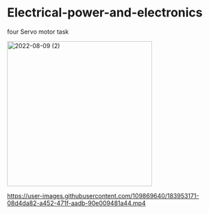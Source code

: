 # Electrical-power-and-electronics
four Servo motor task

<img width="338" alt="2022-08-09 (2)" src="https://user-images.githubusercontent.com/109869640/183949553-d3a630c4-497e-469f-a0cd-b3c63b0ff530.png">


https://user-images.githubusercontent.com/109869640/183953171-08d4da82-a452-471f-aadb-90e009481a44.mp4


